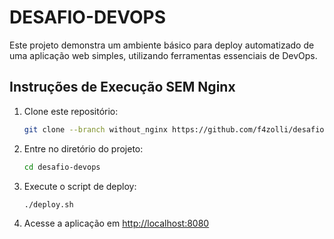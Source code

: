 # DESAFIO-DEVOPS
Este projeto demonstra um ambiente básico para deploy automatizado de uma aplicação web simples, utilizando ferramentas essenciais de DevOps.

## Instruções de Execução SEM Nginx
1. Clone este repositório:
   ```bash
   git clone --branch without_nginx https://github.com/f4zolli/desafio-devops.git

2. Entre no diretório do projeto:
   ```bash
   cd desafio-devops

3. Execute o script de deploy:
   ```bash
   ./deploy.sh

4. Acesse a aplicação em  [http://localhost:8080](http://localhost:8080)

